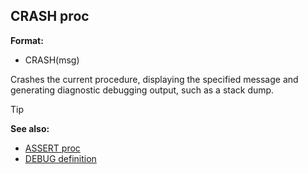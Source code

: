 ## CRASH proc

**Format:**
+   CRASH(msg)


Crashes the current procedure, displaying the specified message
and generating diagnostic debugging output, such as a stack dump.

> [!TIP] 
> **See also:**
> +   [ASSERT proc](/ref/proc/ASSERT.md) 
> +   [DEBUG definition](/ref/DM/preprocessor/define/DEBUG.md) 